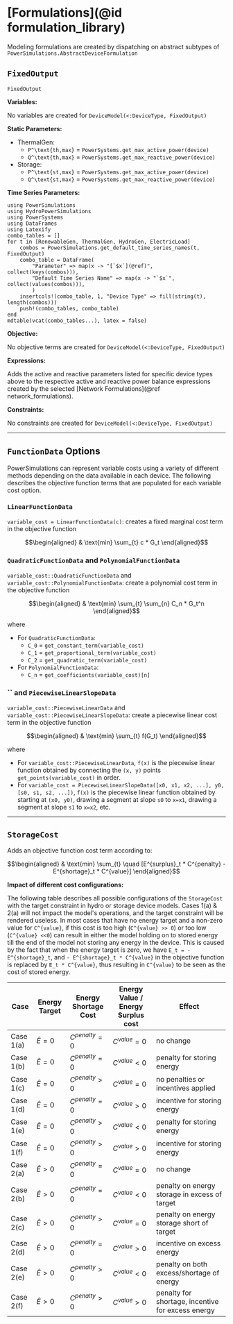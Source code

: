 # [Formulations](@id formulation_library)

Modeling formulations are created by dispatching on abstract subtypes of `PowerSimulations.AbstractDeviceFormulation`

## `FixedOutput`

```@docs
FixedOutput
```

**Variables:**

No variables are created for `DeviceModel(<:DeviceType, FixedOutput)`

**Static Parameters:**

- ThermalGen:
  - ``P^\text{th,max}`` = `PowerSystems.get_max_active_power(device)`
  - ``Q^\text{th,max}`` = `PowerSystems.get_max_reactive_power(device)`
- Storage:
  - ``P^\text{st,max}`` = `PowerSystems.get_max_active_power(device)`
  - ``Q^\text{st,max}`` = `PowerSystems.get_max_reactive_power(device)`

**Time Series Parameters:**

```@eval
using PowerSimulations
using HydroPowerSimulations
using PowerSystems
using DataFrames
using Latexify
combo_tables = []
for t in [RenewableGen, ThermalGen, HydroGen, ElectricLoad]
    combos = PowerSimulations.get_default_time_series_names(t, FixedOutput)
    combo_table = DataFrame(
        "Parameter" => map(x -> "[`$x`](@ref)", collect(keys(combos))),
        "Default Time Series Name" => map(x -> "`$x`", collect(values(combos))),
        )
    insertcols!(combo_table, 1, "Device Type" => fill(string(t), length(combos)))
    push!(combo_tables, combo_table)
end
mdtable(vcat(combo_tables...), latex = false)
```

**Objective:**

No objective terms are created for `DeviceModel(<:DeviceType, FixedOutput)`

**Expressions:**

Adds the active and reactive parameters listed for specific device types above to the respective active and reactive power balance expressions created by the selected [Network Formulations](@ref network_formulations).

**Constraints:**

No constraints are created for `DeviceModel(<:DeviceType, FixedOutput)`

---

## `FunctionData` Options

PowerSimulations can represent variable costs using a variety of different methods depending on the data available in each device. The following describes the objective function terms that are populated for each variable cost option.

### `LinearFunctionData`

`variable_cost = LinearFunctionData(c)`: creates a fixed marginal cost term in the objective function

```math
\begin{aligned}
&  \text{min} \sum_{t} c * G_t
\end{aligned}
```

### `QuadraticFunctionData` and `PolynomialFunctionData`

`variable_cost::QuadraticFunctionData` and `variable_cost::PolynomialFunctionData`: create a polynomial cost term in the objective function

```math
\begin{aligned}
&  \text{min} \sum_{t} \sum_{n} C_n * G_t^n
\end{aligned}
```

where

- For `QuadraticFunctionData`:
  - ``C_0`` = `get_constant_term(variable_cost)`
  - ``C_1`` = `get_proportional_term(variable_cost)`
  - ``C_2`` = `get_quadratic_term(variable_cost)`
- For `PolynomialFunctionData`:
  - ``C_n`` = `get_coefficients(variable_cost)[n]`

### `` and `PiecewiseLinearSlopeData`

`variable_cost::PiecewiseLinearData` and `variable_cost::PiecewiseLinearSlopeData`: create a piecewise linear cost term in the objective function

```math
\begin{aligned}
&  \text{min} \sum_{t} f(G_t)
\end{aligned}
```

where

- For `variable_cost::PiecewiseLinearData`, ``f(x)`` is the piecewise linear function obtained by connecting the `(x, y)` points `get_points(variable_cost)` in order.
- For `variable_cost = PiecewiseLinearSlopeData([x0, x1, x2, ...], y0, [s0, s1, s2, ...])`, ``f(x)`` is the piecewise linear function obtained by starting at `(x0, y0)`, drawing a segment at slope `s0` to `x=x1`, drawing a segment at slope `s1` to `x=x2`, etc.

---

## `StorageCost`

Adds an objective function cost term according to:

```math
\begin{aligned}
&  \text{min} \sum_{t} \quad [E^{surplus}_t * C^{penalty} - E^{shortage}_t * C^{value}]
\end{aligned}
```

**Impact of different cost configurations:**

The following table describes all possible configurations of the `StorageCost` with the target constraint in hydro or storage device models. Cases 1(a) & 2(a) will not impact the model's operations, and the target constraint will be rendered useless. In most cases that have no energy target and a non-zero value for ``C^{value}``, if this cost is too high (``C^{value} >> 0``) or too low (``C^{value} <<0``) can result in either the model holding on to stored energy till the end of the model not storing any energy in the device. This is caused by the fact that when the energy target is zero, we have ``E_t = - E^{shortage}_t``, and ``- E^{shortage}_t * C^{value}`` in the objective function is replaced by ``E_t * C^{value}``, thus resulting in ``C^{value}`` to be seen as the cost of stored energy.


| Case | Energy Target | Energy Shortage Cost | Energy Value / Energy Surplus cost | Effect |
| ---------- | ------------- | ----------------- | ---------- | ----------------------- |
| Case 1(a) | $\hat{E}=0$ | $C^{penalty}=0$ | $C^{value}=0$ | no change |
| Case 1(b) | $\hat{E}=0$ | $C^{penalty}=0$ | $C^{value}<0$ | penalty for storing energy |
| Case 1(c) | $\hat{E}=0$ | $C^{penalty}>0$ | $C^{value}=0$ | no penalties or incentives applied |
| Case 1(d) | $\hat{E}=0$ | $C^{penalty}=0$ | $C^{value}>0$ | incentive for storing energy |
| Case 1(e) | $\hat{E}=0$ | $C^{penalty}>0$ | $C^{value}<0$ | penalty for storing energy |
| Case 1(f) | $\hat{E}=0$ | $C^{penalty}>0$ | $C^{value}>0$ | incentive for storing energy |
| Case 2(a) | $\hat{E}>0$ | $C^{penalty}=0$ | $C^{value}=0$ | no change |
| Case 2(b) | $\hat{E}>0$ | $C^{penalty}=0$ | $C^{value}<0$ | penalty on energy storage in excess of target |
| Case 2(c) | $\hat{E}>0$ | $C^{penalty}>0$ | $C^{value}=0$ | penalty on energy storage short of target |
| Case 2(d) | $\hat{E}>0$ | $C^{penalty}=0$ | $C^{value}>0$ | incentive on excess energy |
| Case 2(e) | $\hat{E}>0$ | $C^{penalty}>0$ | $C^{value}<0$ | penalty on both excess/shortage of energy |
| Case 2(f) | $\hat{E}>0$ | $C^{penalty}>0$ | $C^{value}>0$ | penalty for shortage, incentive for excess energy |
